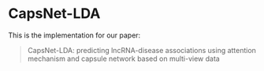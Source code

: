 # CapsNet-LDA
This is the implementation for our paper:
>CapsNet-LDA: predicting lncRNA-disease associations using attention mechanism and capsule network based on multi-view data
